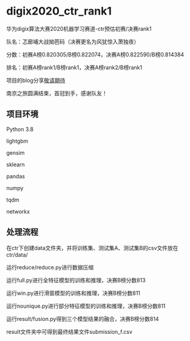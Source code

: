 # digix2020_ctr_rank1
华为digix算法大赛2020机器学习赛道-ctr预估初赛/决赛rank1

队名：忑廊埔大战拗芭码（决赛更名为风犹惊入萧独夜）

分数：初赛A榜0.820305/B榜0.822074，决赛A榜0.822590/B榜0.814384

排名：初赛A榜rank1/B榜rank1，决赛A榜rank2/B榜rank1

项目的blog分享[敬请期待](https://blog.csdn.net/weixin_40174982/article/details/108880726)

南京之旅圆满结束，首冠到手，感谢队友！

## 项目环境

Python 3.8

lightgbm

gensim

sklearn

pandas

numpy

tqdm

networkx

## 处理流程

在ctr下创建data文件夹，并将训练集、测试集A、测试集B的csv文件放在ctr/data/

运行reduce/reduce.py进行数据压缩

运行full.py进行全特征模型的训练和推理，决赛B榜分数813

运行win.py进行滑窗模型的训练和推理，决赛B榜分数811

运行nounique.py进行部分特征模型的训练和推理，决赛B榜分数811

运行result/fusion.py得到三个模型结果的融合，决赛B榜分数814

result文件夹中可得到最终结果文件submission_f.csv
